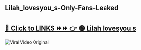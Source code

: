 
 ## Lilah_lovesyou_s-Only-Fans-Leaked

# <h2><a href="https://clipsfans.com/Lilah_lovesyou_s&ref=git">🔗 Click to LINKS ⏩⏩ 👉 🟢 Lilah lovesyou s </a></h2>

<a href="https://clipsfans.com/Lilah_lovesyou_s&ref=git" rel="nofollow" data-target="animated-image.originalLink"><img src="https://i.ibb.co.com/xMMVF88/686577567.gif" alt="Viral Video Original" style="max-width: 100%; display: inline-block;" data-target="animated-image.originalImage"></a>
